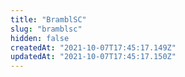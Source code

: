 ```yaml
---
title: "BramblSC"
slug: "bramblsc"
hidden: false
createdAt: "2021-10-07T17:45:17.149Z"
updatedAt: "2021-10-07T17:45:17.150Z"
---
```

